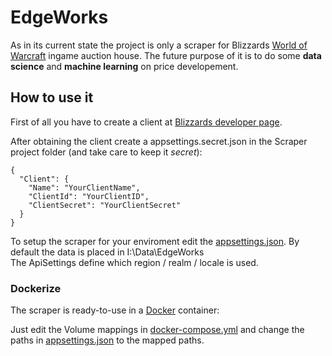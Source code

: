 EdgeWorks
======================

As in its current state the project is only a scraper for Blizzards [World of Warcraft](https://worldofwarcraft.com/) ingame auction house.
The future purpose of it is to do some **data science** and **machine learning** on price developement.

## How to use it
First of all you have to create a client at [Blizzards developer page](https://develop.battle.net/access/clients).

After obtaining the client create a appsettings.secret.json in the Scraper project folder (and take care to keep it *secret*):
```
{
  "Client": {
    "Name": "YourClientName",
    "ClientId": "YourClientID",
    "ClientSecret": "YourClientSecret"
  }
}

```
To setup the scraper for your enviroment edit the [appsettings.json](https://github.com/emuuu/EdgeWorks/blob/master/src/EdgeWorks.AuctionHouse.Scraper/appsettings.json). By default the data is placed in I:\Data\EdgeWorks\
The ApiSettings define which region / realm / locale is used.


### Dockerize
The scraper is ready-to-use in a [Docker](https://www.docker.com/) container:

Just edit the Volume mappings in [docker-compose.yml](https://github.com/emuuu/EdgeWorks/blob/master/src/EdgeWorks.AuctionHouse.Scraper/docker-compose.yml) and change the paths in [appsettings.json](https://github.com/emuuu/EdgeWorks/blob/master/src/EdgeWorks.AuctionHouse.Scraper/appsettings.json) to the mapped paths.
